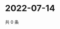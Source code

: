 # 2022-07-14

共 0 条

<!-- BEGIN WEIBO -->
<!-- 最后更新时间 Thu Jul 14 2022 05:16:21 GMT+0800 (China Standard Time) -->

<!-- END WEIBO -->
